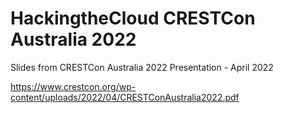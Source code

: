 # HackingtheCloud CRESTCon Australia 2022

Slides from CRESTCon Australia 2022 Presentation - April 2022

https://www.crestcon.org/wp-content/uploads/2022/04/CRESTConAustralia2022.pdf
